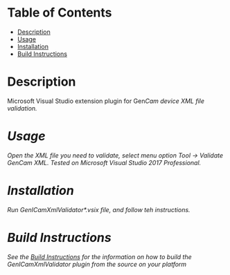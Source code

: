
# Table of Contents

<!-- TOC -->

- [Description](#description)
- [Usage](#usage)
- [Installation](#installation)
- [Build Instructions](#build-instructions)

<!-- /TOC -->

# Description

Microsoft Visual Studio extension plugin for Gen<i>Cam device XML file validation.

# Usage

Open the XML file you need to validate, select menu option Tool -> Validate Gen<i>Cam XML.
Tested on Microsoft Visual Studio 2017 Professional.

# Installation

Run GenICamXmlValidator*.vsix file, and follow teh instructions.

# Build Instructions

See the [Build Instructions](BUILD.md) for the information on how to build the GenICamXmlValidator plugin from the source on your platform

